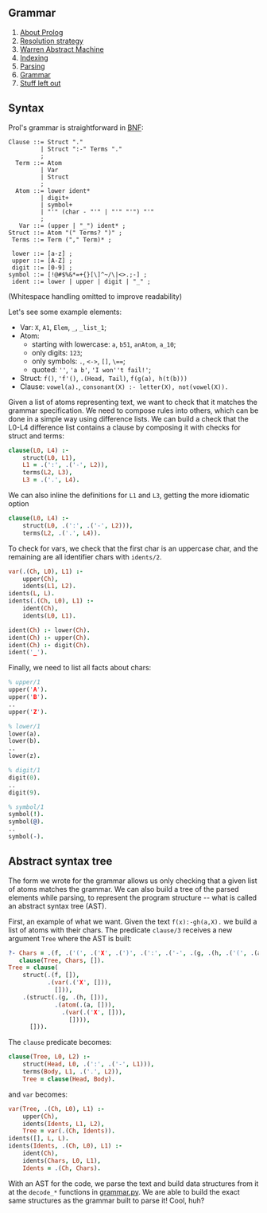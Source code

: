 ## Grammar

1. [About Prolog](about-prolog.md)
1. [Resolution strategy](resolution.md)
1. [Warren Abstract Machine](wam.md)
1. [Indexing](indices.md)
1. [Parsing](parsing.md)
1. [Grammar](grammar.md)
1. [Stuff left out](references.md)

## Syntax

Prol's grammar is straightforward in [BNF](https://en.wikipedia.org/wiki/Backus%E2%80%93Naur_form):

```ebnf
Clause ::= Struct "."
         | Struct ":-" Terms "."
         ;
  Term ::= Atom
         | Var
         | Struct
         ;
  Atom ::= lower ident*
         | digit+
         | symbol+
         | "'" (char - "'" | "'" "'") "'"
         ;
   Var ::= (upper | "_") ident* ;
Struct ::= Atom "(" Terms? ")" ;
 Terms ::= Term ("," Term)* ;

 lower ::= [a-z] ;
 upper ::= [A-Z] ;
 digit ::= [0-9] ;
symbol ::= [!@#$%&*=+{}[\]^~/\|<>.;-] ;
 ident ::= lower | upper | digit | "_" ;
``` 

(Whitespace handling omitted to improve readability)

Let's see some example elements:

- Var: `X`, `A1`, `Elem`, `_`, `_list_1`;
- Atom:
  - starting with lowercase: `a`, `b51`, `anAtom`, `a_10`;
  - only digits: `123`;
  - only symbols: `.`, `<->`, `[]`, `\==`;
  - quoted: `''`, `'a b'`, `'I won''t fail!'`;
- Struct: `f()`, `'f'()`, `.(Head, Tail)`, `f(g(a), h(t(b)))`
- Clause: `vowel(a).`, `consonant(X) :- letter(X), not(vowel(X)).`

Given a list of atoms representing text, we want to check that it matches
the grammar specification.
We need to compose rules into others, which can be done in a simple way using difference lists.
We can build a check that the L0-L4 difference list contains a clause by
composing it with checks for struct and terms:

```prolog
clause(L0, L4) :-
    struct(L0, L1),
    L1 = .(':', .('-', L2)),
    terms(L2, L3),
    L3 = .('.', L4).
```

We can also inline the definitions for `L1` and `L3`, getting the more
idiomatic option

```prolog
clause(L0, L4) :-
    struct(L0, .(':', .('-', L2))),
    terms(L2, .('.', L4)).
```

To check for vars, we check that the first char is an uppercase char,
and the remaining are all identifier chars with `idents/2`. 


```prolog
var(.(Ch, L0), L1) :-
    upper(Ch),
    idents(L1, L2).
idents(L, L).
idents(.(Ch, L0), L1) :-
    ident(Ch),
    idents(L0, L1).

ident(Ch) :- lower(Ch).
ident(Ch) :- upper(Ch).
ident(Ch) :- digit(Ch).
ident('_').
```

Finally, we need to list all facts about chars:

```prolog
% upper/1
upper('A').
upper('B').
..
upper('Z').

% lower/1
lower(a).
lower(b).
..
lower(z).

% digit/1
digit(0).
..
digit(9).

% symbol/1
symbol(!).
symbol(@).
..
symbol(-).
```

## Abstract syntax tree

The form we wrote for the grammar allows us only checking that a 
given list of atoms matches the grammar.
We can also build a tree of the parsed elements while parsing,
to represent the program structure -- what is called an abstract
syntax tree (AST).

First, an example of what we want. Given the text `f(x):-gh(a,X).` we
build a list of atoms with their chars.
The predicate `clause/3` receives a new argument `Tree` where the AST is built:

```prolog
?- Chars = .(f, .('(', .('X', .(')', .(':', .('-', .(g, .(h, .('(', .(a, .(',', .('X', .(')', .('.', [])))))))))))))),
   clause(Tree, Chars, []).
Tree = clause(
    struct(.(f, []),
           .(var(.('X', [])),
             [])),
    .(struct(.(g, .(h, [])),
             .(atom(.(a, [])),
               .(var(.('X', [])),
                 []))),
      [])).
```

The `clause` predicate becomes:

```prolog
clause(Tree, L0, L2) :-
    struct(Head, L0, .(':', .('-', L1))),
    terms(Body, L1, .('.', L2)),
    Tree = clause(Head, Body).
```

and `var` becomes:

```prolog
var(Tree, .(Ch, L0), L1) :-
    upper(Ch),
    idents(Idents, L1, L2),
    Tree = var(.(Ch, Idents)).
idents([], L, L).
idents(Idents, .(Ch, L0), L1) :-
    ident(Ch),
    idents(Chars, L0, L1),
    Idents = .(Ch, Chars).
```

With an AST for the code, we parse the text and build data structures from it at the `decode_*`
functions in [grammar.py](/grammar.py).
We are able to build the exact same structures as the grammar built to parse it! Cool, huh?

